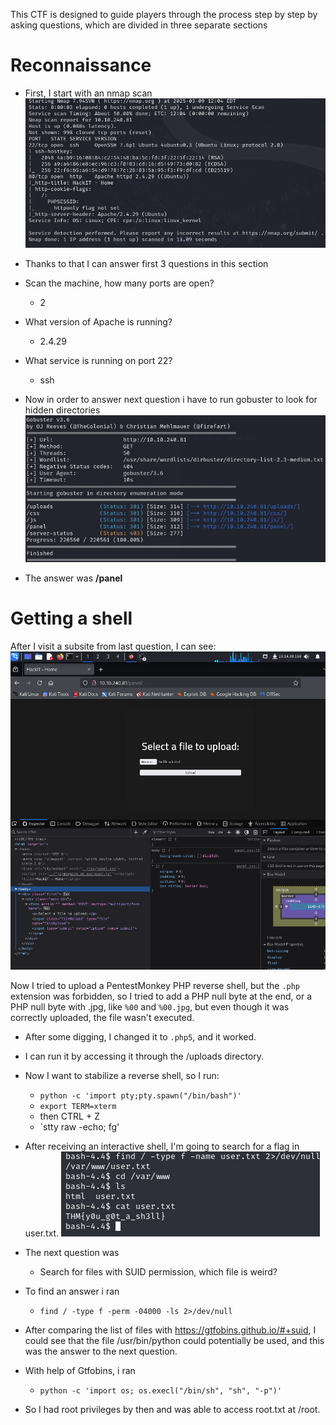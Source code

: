 This CTF is designed to guide players through the process step by step by asking questions, which are divided in three separate sections 
# Reconnaissance 
- First, I start with an nmap scan
![nmapscan](images/RootMe1.png)

- Thanks to that I can answer first 3 questions in this section 
- Scan the machine, how many ports are open?
	- 2
- What version of Apache is running?
	- 2.4.29
- What service is running on port 22?
	- ssh


- Now in order to answer next question i have to run gobuster to look for hidden directories
![gobuster](images/RootMe2.png)
- The answer was **/panel** 

# Getting a shell
After I visit a subsite from last question, I can see:
![panel-subsite](images/RootMe3.png)

Now I tried to upload a PentestMonkey PHP reverse shell, but the `.php` extension was forbidden, so I tried to add a PHP null byte at the end, or a PHP null byte with .jpg, like `%00` and `%00.jpg`, but even though it was correctly uploaded, the file wasn't executed.

- After some digging, I changed it to `.php5`, and it worked.
- I can run it by accessing it through the /uploads directory.
- Now I want to stabilize a reverse shell, so I run:
    - `python -c 'import pty;pty.spawn("/bin/bash")'`
    - `export TERM=xterm`
    - then CTRL + Z
    - `stty raw -echo; fg'
- After receiving an interactive shell, I'm going to search for a flag in user.txt.
  ![usertxt](images/RootMe4.png)

- The next question was
	- Search for files with SUID permission, which file is weird?
- To find an answer i ran
	- `find / -type f -perm -04000 -ls 2>/dev/null`
- After comparing the list of files with https://gtfobins.github.io/#+suid, I could see that the file /usr/bin/python could potentially be used, and this was the answer to the next question.
- With help of Gtfobins, i ran
	- `python -c 'import os; os.execl("/bin/sh", "sh", "-p")'`
- So I had root privileges by then and was able to access root.txt at /root.
